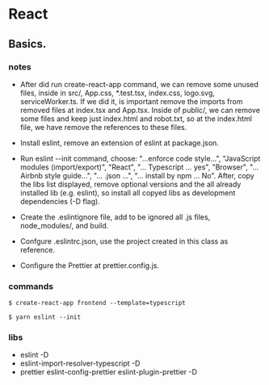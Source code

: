 # React

## Basics.

### notes
  - After did run create-react-app command, we can remove some unused files, inside in src/, App.css, *.test.tsx, index.css, logo.svg, serviceWorker.ts. If we did it, is important remove the imports from removed files at index.tsx and App.tsx.
  Inside of public/, we can remove some files and keep just index.html and robot.txt, so at the index.html file, we have remove the references to these files.

  - Install eslint, remove an extension of eslint at package.json.

  - Run eslint --init command, choose: "...enforce code style...", "JavaScript modules (import/export)", "React", "... Typescript ... yes", "Browser", "... Airbnb style guide...", "... .json ...", "... install by npm ... No". After, copy the libs list displayed, remove optional versions and the all already installed lib (e.g. eslint), so install all copyed libs as development dependencies (-D flag).

  - Create the .eslintignore file, add to be ignored all .js files, node_modules/, and build.

  - Confgure .eslintrc.json, use the project created in this class as reference.

  - Configure the Prettier at prettier.config.js.
  

### commands
    $ create-react-app frontend --template=typescript

    $ yarn eslint --init

### libs
  - eslint -D
  - eslint-import-resolver-typescript -D
  - prettier eslint-config-prettier eslint-plugin-prettier -D